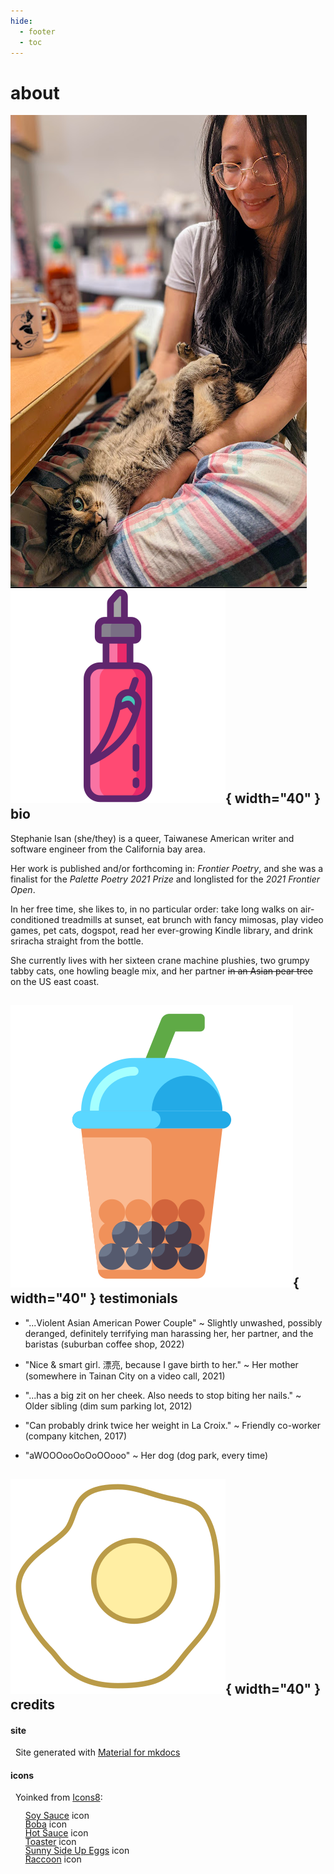 ```yaml
---
hide:
  - footer
  - toc
---
```


# about

<img id="about_pic" align=left src = "../assets/propic3.png" alt="me i guess"> 


## ![hot sauce](assets/hot-sauce.png){  width="40" } bio

Stephanie Isan (she/they) is a queer, Taiwanese American writer and software engineer from the California bay area. 

Her work is published and/or forthcoming in: *Frontier Poetry*, and she was a finalist for the *Palette Poetry 2021 Prize* and longlisted for the *2021 Frontier Open*.

In her free time, she likes to, in no particular order: take long walks on air-conditioned treadmills at sunset, eat brunch with fancy mimosas, play video games, pet cats, dogspot, read her ever-growing Kindle library, and drink sriracha straight from the bottle. 

She currently lives with her sixteen crane machine plushies, two grumpy tabby cats, one howling beagle mix, and her partner <s> in an Asian pear tree </s> on the US east coast.

## ![boba](assets/boba.png){  width="40" } testimonials 

- "...Violent Asian American Power Couple" ~ Slightly unwashed, possibly deranged, definitely terrifying man harassing her, her partner, and the baristas (suburban coffee shop, 2022)

- "Nice & smart girl. 漂亮, because I gave birth to her." ~ Her mother (somewhere in Tainan City on a video call, 2021)

- "...has a big zit on her cheek. Also needs to stop biting her nails." ~ Older sibling (dim sum parking lot, 2012)

- "Can probably drink twice her weight in La Croix." ~ Friendly co-worker (company kitchen, 2017)

- "aWOOOooOoOoOOooo" ~ Her dog (dog park, every time)


## ![egg](assets/eggs.png){  width="40" } credits

#### site 
&nbsp; Site generated with [Material for mkdocs](https://squidfunk.github.io/mkdocs-material/)

#### icons 
&nbsp; Yoinked from <a target="_blank" href="https://icons8.com">Icons8</a>:

<ul style="list-style-type: none; line-height: 1em! important;">
  <li><a href="https://icons8.com/icon/COT3n5g0HNI9/soy-sauce">Soy Sauce</a> icon</li>
  <li> <a href="https://icons8.com/icon/b3SmnBWFR09w/boba">Boba</a> icon</li>
  <li> <a href="https://icons8.com/icon/At5OBthGDHYJ/hot-sauce">Hot Sauce</a> icon </li>
  <li> <a href="https://icons8.com/icon/30198/toaster">Toaster</a> icon </li>
  <li> <a href="https://icons8.com/icon/37880/sunny-side-up-eggs">Sunny Side Up Eggs</a> icon </li>
  <li> <a href="https://icons8.com/icon/np5aaglr7Ddq/raccoon">Raccoon</a> icon </li>
</ul>
